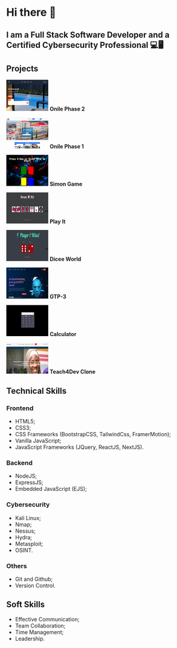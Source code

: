 # Hi there 👋

## I am a Full Stack Software Developer and a Certified Cybersecurity Professional 💻🖥️

## Projects

[![Onile Phase 2](./onile_redesign.png)](https://onile-redesign.netlify.app) **Onile Phase 2**

[![Onile Phase 1](./onile_home.png)](https://onile-homes.netlify.app) **Onile Phase 1**

[![Simon Game](./simon_game.png)](https://simon-game-in-jquery.netlify.app) **Simon Game**

[![Play-It](./play_it.png)](https://play-kit.netlify.app) **Play It**

[![Dicee World](./dicee_world.png)](https://dicee-world.netlify.app) **Dicee World**

[![GPT-3](./gpt_3.png)](https://adorable-narwhal-cc1273.netlify.app) **GTP-3**

[![Calculator](./calculator.png)](https://my-calculator-in-vanillajs.netlify.app/) **Calculator**

[![Tech4Dev](./tech4dev.png)](https://effulgent-smakager-0356d7.netlify.app/) **Teach4Dev Clone**

## Technical Skills

### Frontend

- HTML5;
- CSS3;
- CSS Frameworks (BootstrapCSS, TailwindCss, FramerMotion);
- Vanilla JavaScript;
- JavaScript Frameworks (JQuery, ReactJS, NextJS).

### Backend

- NodeJS;
- ExpressJS;
- Embedded JavaScript (EJS);

### Cybersecurity

- Kali Linux;
- Nmap;
- Nessus;
- Hydra;
- Metasploit;
- OSINT.

### Others

- Git and Github;
- Version Control.

## Soft Skills

- Effective Communication;
- Team Collaboration;
- Time Management;
- Leadership.

<!--
**topzyray/topzyray** is a ✨ _special_ ✨ repository because its `README.md` (this file) appears on your GitHub profile.

Here are some ideas to get you started:

- 🔭 I’m currently working on ...
- 🌱 I’m currently learning ...
- 👯 I’m looking to collaborate on ...
- 🤔 I’m looking for help with ...
- 💬 Ask me about ...
- 📫 How to reach me: ...
- 😄 Pronouns: ...
- ⚡ Fun fact: ...
-->
